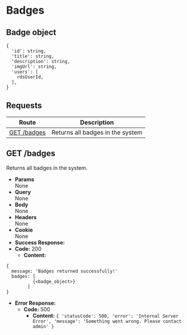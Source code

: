 # Badges

## Badge object

```
{
  'id': string,
  'title': string,
  'description': string,
  'imgUrl': string,
  'users': [
    rdsUserId,
  ],
}
```

## **Requests**

|              Route               |           Description            |
|:--------------------------------:|:--------------------------------:|
|    [GET /badges](#get-badges)    | Returns all badges in the system |

## **GET /badges**

Returns all badges in the system.

- **Params**  
  None
- **Query**  
  None
- **Body**  
  None
- **Headers**  
  None
- **Cookie**  
  None
- **Success Response:**
- **Code:** 200
  - **Content:**

```
{
  message: 'Badges returned successfully!'
  badges: [
          {<badge_object>}
        ]
}
```

- **Error Response:**
  - **Code:** 500
    - **Content:** `{ 'statusCode': 500, 'error': 'Internal Server Error', 'message': 'Something went wrong. Please contact admin' }`
